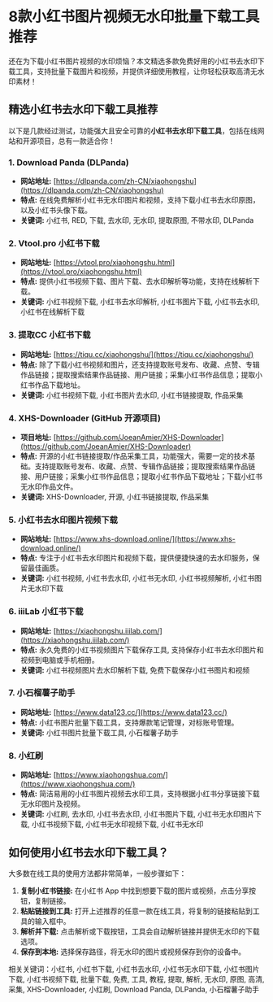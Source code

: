 # 8款小红书图片视频无水印批量下载工具推荐

还在为下载小红书图片视频的水印烦恼？本文精选多款免费好用的小红书去水印下载工具，支持批量下载图片和视频，并提供详细使用教程，让你轻松获取高清无水印素材！


## 精选小红书去水印下载工具推荐

以下是几款经过测试，功能强大且安全可靠的**小红书去水印下载工具**，包括在线网站和开源项目，总有一款适合你！

### 1. Download Panda (DLPanda)

*   **网站地址:** [https://dlpanda.com/zh-CN/xiaohongshu](https://dlpanda.com/zh-CN/xiaohongshu)
*   **特点:** 在线免费解析小红书无水印图片和视频，支持下载小红书去水印原图，以及小红书头像下载。
*   **关键词:** 小红书, RED, 下载, 去水印, 无水印, 提取原图, 不带水印, DLPanda

### 2. Vtool.pro 小红书下载

*   **网站地址:** [https://vtool.pro/xiaohongshu.html](https://vtool.pro/xiaohongshu.html)
*   **特点:** 提供小红书视频下载、图片下载、去水印解析等功能，支持在线解析下载。
*   **关键词:** 小红书视频下载, 小红书去水印解析, 小红书图片下载, 小红书去水印, 小红书在线解析下载

### 3. 提取CC 小红书下载

*   **网站地址:** [https://tiqu.cc/xiaohongshu/](https://tiqu.cc/xiaohongshu/)
*   **特点:**  除了下载小红书视频和图片，还支持提取账号发布、收藏、点赞、专辑作品链接；提取搜索结果作品链接、用户链接；采集小红书作品信息；提取小红书作品下载地址。
*   **关键词:** 小红书视频下载, 小红书图片去水印, 小红书链接提取, 作品采集

### 4. XHS-Downloader (GitHub 开源项目)

*   **项目地址:** [https://github.com/JoeanAmier/XHS-Downloader](https://github.com/JoeanAmier/XHS-Downloader)
*   **特点:** 开源的小红书链接提取/作品采集工具，功能强大，需要一定的技术基础。支持提取账号发布、收藏、点赞、专辑作品链接；提取搜索结果作品链接、用户链接；采集小红书作品信息；提取小红书作品下载地址；下载小红书无水印作品文件。
*   **关键词:** XHS-Downloader, 开源, 小红书链接提取, 作品采集

### 5. 小红书去水印图片视频下载

*   **网站地址:** [https://www.xhs-download.online/](https://www.xhs-download.online/)
*   **特点:** 专注于小红书去水印图片和视频下载，提供便捷快速的去水印服务，保留最佳画质。
*   **关键词:** 小红书视频, 小红书去水印, 小红书无水印, 小红书视频解析, 小红书图片无水印下载

### 6. iiiLab 小红书下载

*   **网站地址:** [https://xiaohongshu.iiilab.com/](https://xiaohongshu.iiilab.com/)
*   **特点:** 永久免费的小红书视频图片下载保存工具, 支持保存小红书去水印图片和视频到电脑或手机相册。
*   **关键词:** 小红书视频图片去水印解析下载, 免费下载保存小红书图片和视频

### 7. 小石榴薯子助手

*   **网站地址:** [https://www.data123.cc/](https://www.data123.cc/)
*   **特点:** 小红书图片批量下载工具，支持爆款笔记管理，对标账号管理。
*   **关键词:** 小红书图片批量下载工具, 小石榴薯子助手

### 8. 小红刷

*   **网站地址:** [https://www.xiaohongshua.com/](https://www.xiaohongshua.com/)
*   **特点:** 简洁易用的小红书图片视频去水印工具，支持根据小红书分享链接下载无水印图片及视频。
*   **关键词:** 小红刷, 去水印, 小红书去水印, 小红书图片下载, 小红书无水印图片下载, 小红书视频下载, 小红书无水印视频下载, 小红书无水印

## 如何使用小红书去水印下载工具？

大多数在线工具的使用方法都非常简单，一般步骤如下：

1. **复制小红书链接:** 在小红书 App 中找到想要下载的图片或视频，点击分享按钮，复制链接。
2. **粘贴链接到工具:** 打开上述推荐的任意一款在线工具，将复制的链接粘贴到工具的输入框中。
3. **解析并下载:** 点击解析或下载按钮，工具会自动解析链接并提供无水印的下载选项。
4. **保存到本地:** 选择保存路径，将无水印的图片或视频保存到你的设备中。

相关关键词：小红书, 小红书下载, 小红书去水印, 小红书无水印下载, 小红书图片下载, 小红书视频下载, 批量下载, 免费, 工具, 教程, 提取, 解析, 无水印, 原图, 高清, 采集, XHS-Downloader, 小红刷, Download Panda, DLPanda, 小石榴薯子助手
